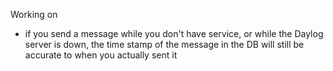 Working on
- if you send a message while you don't have service, or while the Daylog server is down, the time stamp of the message in the DB will still be accurate to when you actually sent it 